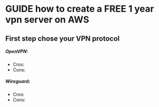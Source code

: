 # GUIDE how to create a FREE 1 year vpn server on AWS
## First step chose your VPN protocol
##### OpenVPN:
- Cros:
- Cons:
##### Wireguard:
- Cros:
- Cons:

